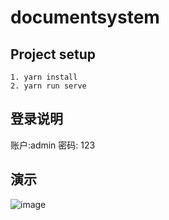 # documentsystem

## Project setup
```
1. yarn install
2. yarn run serve
```

## 登录说明

账户:admin 
密码: 123

## 演示
![image]()


